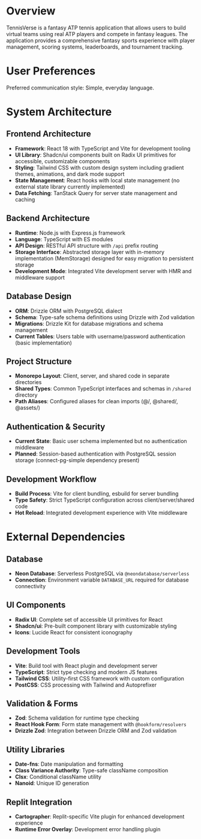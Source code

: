 # Overview

TennisVerse is a fantasy ATP tennis application that allows users to build virtual teams using real ATP players and compete in fantasy leagues. The application provides a comprehensive fantasy sports experience with player management, scoring systems, leaderboards, and tournament tracking.

# User Preferences

Preferred communication style: Simple, everyday language.

# System Architecture

## Frontend Architecture
- **Framework**: React 18 with TypeScript and Vite for development tooling
- **UI Library**: Shadcn/ui components built on Radix UI primitives for accessible, customizable components
- **Styling**: Tailwind CSS with custom design system including gradient themes, animations, and dark mode support
- **State Management**: React hooks with local state management (no external state library currently implemented)
- **Data Fetching**: TanStack Query for server state management and caching

## Backend Architecture
- **Runtime**: Node.js with Express.js framework
- **Language**: TypeScript with ES modules
- **API Design**: RESTful API structure with `/api` prefix routing
- **Storage Interface**: Abstracted storage layer with in-memory implementation (MemStorage) designed for easy migration to persistent storage
- **Development Mode**: Integrated Vite development server with HMR and middleware support

## Database Design
- **ORM**: Drizzle ORM with PostgreSQL dialect
- **Schema**: Type-safe schema definitions using Drizzle with Zod validation
- **Migrations**: Drizzle Kit for database migrations and schema management
- **Current Tables**: Users table with username/password authentication (basic implementation)

## Project Structure
- **Monorepo Layout**: Client, server, and shared code in separate directories
- **Shared Types**: Common TypeScript interfaces and schemas in `/shared` directory
- **Path Aliases**: Configured aliases for clean imports (@/, @shared/, @assets/)

## Authentication & Security
- **Current State**: Basic user schema implemented but no authentication middleware
- **Planned**: Session-based authentication with PostgreSQL session storage (connect-pg-simple dependency present)

## Development Workflow
- **Build Process**: Vite for client bundling, esbuild for server bundling
- **Type Safety**: Strict TypeScript configuration across client/server/shared code
- **Hot Reload**: Integrated development experience with Vite middleware

# External Dependencies

## Database
- **Neon Database**: Serverless PostgreSQL via `@neondatabase/serverless`
- **Connection**: Environment variable `DATABASE_URL` required for database connectivity

## UI Components
- **Radix UI**: Complete set of accessible UI primitives for React
- **Shadcn/ui**: Pre-built component library with customizable styling
- **Icons**: Lucide React for consistent iconography

## Development Tools
- **Vite**: Build tool with React plugin and development server
- **TypeScript**: Strict type checking and modern JS features
- **Tailwind CSS**: Utility-first CSS framework with custom configuration
- **PostCSS**: CSS processing with Tailwind and Autoprefixer

## Validation & Forms
- **Zod**: Schema validation for runtime type checking
- **React Hook Form**: Form state management with `@hookform/resolvers`
- **Drizzle Zod**: Integration between Drizzle ORM and Zod validation

## Utility Libraries
- **Date-fns**: Date manipulation and formatting
- **Class Variance Authority**: Type-safe className composition
- **Clsx**: Conditional className utility
- **Nanoid**: Unique ID generation

## Replit Integration
- **Cartographer**: Replit-specific Vite plugin for enhanced development experience
- **Runtime Error Overlay**: Development error handling plugin